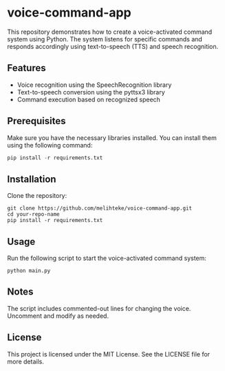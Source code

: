 # voice-command-app
This repository demonstrates how to create a voice-activated command system using Python. The system listens for specific commands and responds accordingly using text-to-speech (TTS) and speech recognition.

## Features
- Voice recognition using the SpeechRecognition library
- Text-to-speech conversion using the pyttsx3 library
- Command execution based on recognized speech

## Prerequisites
Make sure you have the necessary libraries installed. You can install them using the following command:

```python
pip install -r requirements.txt
```

## Installation
Clone the repository:

```shell
git clone https://github.com/melihteke/voice-command-app.git
cd your-repo-name
pip install -r requirements.txt
```

## Usage

Run the following script to start the voice-activated command system:

```pyhton
python main.py
```

## Notes
The script includes commented-out lines for changing the voice. Uncomment and modify as needed.

## License
This project is licensed under the MIT License. See the LICENSE file for more details.

